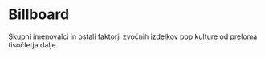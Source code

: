 # Billboard
Skupni imenovalci in ostali faktorji zvočnih izdelkov pop kulture od preloma tisočletja dalje.
